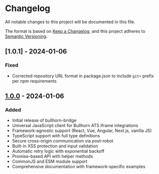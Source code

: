 # Changelog

All notable changes to this project will be documented in this file.

The format is based on [Keep a Changelog](https://keepachangelog.com/en/1.0.0/),
and this project adheres to [Semantic Versioning](https://semver.org/spec/v2.0.0.html).

## [1.0.1] - 2024-01-06

### Fixed
- Corrected repository URL format in package.json to include `git+` prefix per npm requirements

## [1.0.0] - 2024-01-06

### Added
- Initial release of bullhorn-bridge
- Universal JavaScript client for Bullhorn ATS iframe integrations
- Framework-agnostic support (React, Vue, Angular, Next.js, vanilla JS)
- TypeScript support with full type definitions
- Secure cross-origin communication via post-robot
- Built-in XSS protection and input validation
- Automatic retry logic with exponential backoff
- Promise-based API with helper methods
- CommonJS and ESM module support
- Comprehensive documentation with framework-specific examples

[1.0.0]: https://github.com/ddonathan/bullhorn-bridge/releases/tag/v1.0.0